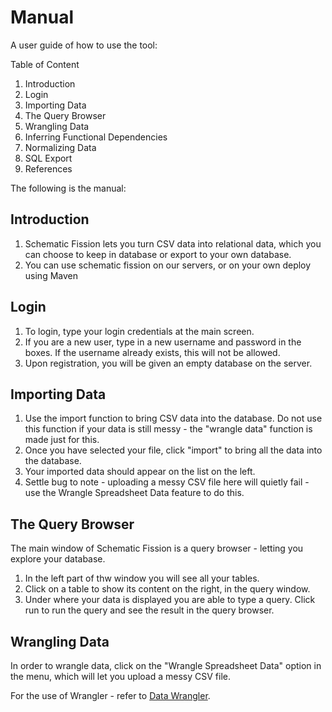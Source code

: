 Manual
======

A user guide of how to use the tool:

Table of Content

1. Introduction
2. Login
3. Importing Data
4. The Query Browser
4. Wrangling Data
5. Inferring Functional Dependencies
6. Normalizing Data
7. SQL Export
8. References

The following is the manual:

Introduction
-----
1. Schematic Fission lets you turn CSV data into relational data, which you can choose to keep in database or export to your own database.
2. You can use schematic fission on our servers, or on your own deploy using Maven

Login
----
1. To login, type your login credentials at the main screen.
2. If you are a new user, type in a new username and password in the boxes. If the username already exists, this will not be allowed. 
3. Upon registration, you will be given an empty database on the server.

Importing Data
----
1. Use the import function to bring CSV data into the database. Do not use this function if your data is still messy - the "wrangle data" function is made just for this.
2. Once you have selected your file, click "import" to bring all the data into the database.
3. Your imported data should appear on the list on the left.
4. Settle bug to note - uploading a messy CSV file here will quietly fail - use the Wrangle Spreadsheet Data feature to do this.

The Query Browser
----
The main window of Schematic Fission is a query browser - letting you explore your database.
1. In the left part of thw window you will see all your tables.
2. Click on a table to show its content on the right, in the query window.
3. Under where your data is displayed you are able to type a query. Click run to run the query and see the result in the query browser.

Wrangling Data
----
In order to wrangle data, click on the "Wrangle Spreadsheet Data" option in the menu, which will let you upload a messy CSV file.

For the use of Wrangler - refer to [Data Wrangler](http://vis.stanford.edu/wrangler/).





